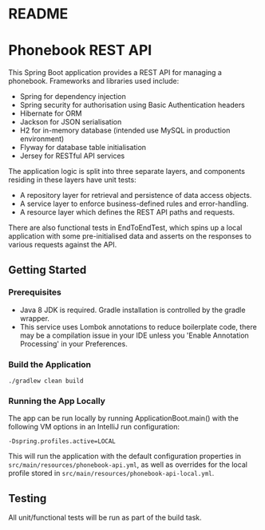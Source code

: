 # README #

# Phonebook REST API

This Spring Boot application provides a REST API for managing a phonebook. Frameworks and libraries used include:
- Spring for dependency injection
- Spring security for authorisation using Basic Authentication headers
- Hibernate for ORM
- Jackson for JSON serialisation
- H2 for in-memory database (intended use MySQL in production environment)
- Flyway for database table initialisation
- Jersey for RESTful API services

The application logic is split into three separate layers, and components residing in these layers have unit tests:
- A repository layer for retrieval and persistence of data access objects.
- A service layer to enforce business-defined rules and error-handling.
- A resource layer which defines the REST API paths and requests.

There are also functional tests in EndToEndTest, which spins up a local application with some pre-initialised data and asserts on 
the responses to various requests against the API.

## Getting Started

### Prerequisites
* Java 8 JDK is required. Gradle installation is controlled by the gradle wrapper.
* This service uses Lombok annotations to reduce boilerplate code, there may be a compilation issue in your IDE unless you 'Enable Annotation Processing' in your Preferences.

### Build the Application
`./gradlew clean build`

### Running the App Locally
The app can be run locally by running ApplicationBoot.main() with the following VM options in an IntelliJ run configuration:

`-Dspring.profiles.active=LOCAL`

This will run the application with the default configuration properties in `src/main/resources/phonebook-api.yml`, as well as overrides for the local profile
stored in `src/main/resources/phonebook-api-local.yml`.

## Testing
All unit/functional tests will be run as part of the build task.
